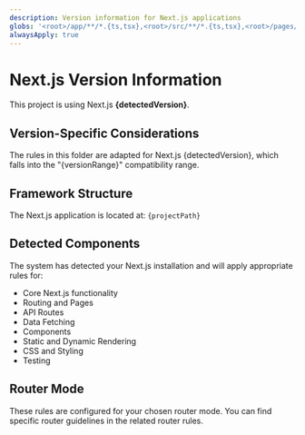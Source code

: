 ```yaml
---
description: Version information for Next.js applications
globs: '<root>/app/**/*.{ts,tsx},<root>/src/**/*.{ts,tsx},<root>/pages/**/*.{ts,tsx},<root>/next.config.{js,ts}'
alwaysApply: true
---
```


# Next.js Version Information

This project is using Next.js **{detectedVersion}**.

## Version-Specific Considerations

The rules in this folder are adapted for Next.js {detectedVersion}, which falls into the "{versionRange}" compatibility range.

## Framework Structure

The Next.js application is located at: `{projectPath}`

## Detected Components

The system has detected your Next.js installation and will apply appropriate rules for:

-   Core Next.js functionality
-   Routing and Pages
-   API Routes
-   Data Fetching
-   Components
-   Static and Dynamic Rendering
-   CSS and Styling
-   Testing

## Router Mode

These rules are configured for your chosen router mode. You can find specific router guidelines in the related router rules.
